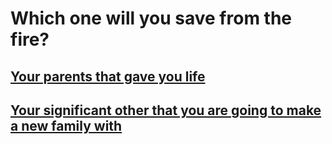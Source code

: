 # Which one will you save from the fire?  

## [Your parents that gave you life](save-your-family/parent.md)  
## [Your significant other that you are going to make a new family with](save-your-family/lovers.md)